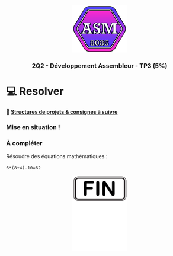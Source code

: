 <p align="Center"><img src="../../includes/logo.png" alt="drawing" width="150"/></p>
<h3 align="Center">2Q2 - Développement Assembleur - TP3 (5%)</h3>

# 💻 Resolver

#### 📁 [Structures de projets & consignes à suivre](../includes/rules.md)

### Mise en situation !

### À compléter

Résoudre des équations mathématiques :
```plaintext
6*(8+4)-10=62
```

<p align="Center"><img src="./images/end.png" alt="drawing" width="150"/></p>
